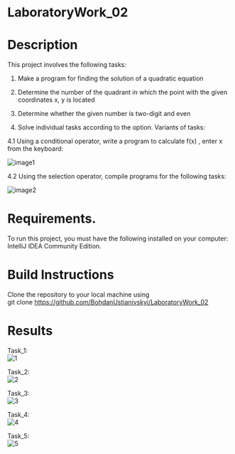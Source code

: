 # LaboratoryWork_02
# Description
This project involves the following tasks:
1. Make a program for finding the solution of a quadratic equation

2.	Determine the number of the quadrant in which the point with the given coordinates x, y is located

3. Determine whether the given number is two-digit and even

4. Solve individual tasks according to the option. Variants of tasks:

4.1 Using a conditional operator, write a program to calculate f(x) , enter x from the keyboard:

![image1](https://github.com/BohdanUstianivskyi/LaboratoryWork_02/assets/132481363/884973b3-8603-4f49-83f8-1d25ed612851)

4.2 Using the selection operator, compile programs for the following tasks:

![image2](https://github.com/BohdanUstianivskyi/LaboratoryWork_02/assets/132481363/77ae2c00-84aa-4f24-bc11-5d41b8d192fb)

# Requirements.
To run this project, you must have the following installed on your computer: IntelliJ IDEA Community Edition.

# Build Instructions
Clone the repository to your local machine using <br>
git clone https://github.com/BohdanUstianivskyi/LaboratoryWork_02
# Results

Task_1: <br>
![1](https://github.com/BohdanUstianivskyi/LaboratoryWork_02/assets/132481363/adcdf5a3-762a-48f4-9427-b30f57818cf7)

Task_2: <br>
![2](https://github.com/BohdanUstianivskyi/LaboratoryWork_02/assets/132481363/0624f9b3-af2f-4595-96f7-147cf5a03850)

Task_3: <br>
![3](https://github.com/BohdanUstianivskyi/LaboratoryWork_02/assets/132481363/54e696d5-9b1d-4ba9-8a9f-c46afa4140a3)

Task_4: <br>
![4](https://github.com/BohdanUstianivskyi/LaboratoryWork_02/assets/132481363/94e794a2-8494-4b05-b5fc-177795e7e7b7)

Task_5: <br>
![5](https://github.com/BohdanUstianivskyi/LaboratoryWork_02/assets/132481363/5a422edd-a852-4f68-a379-66efcc728af1)



